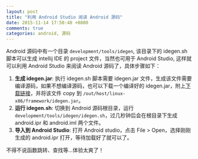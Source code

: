 ```yaml
---
layout: post
title: "利用 Android Studio 阅读 Android 源码"
date: 2015-11-14 17:50:48 +0800
comments: true
categories: android, 源码
---
```

Android 源码中有一个目录 `development/tools/idegen`, 该目录下的 idegen.sh 脚本可以生成 intellij IDE 的 project 文件，当然也可用于 Android Studio, 这样就可以利用 Android Studio 来阅读 Android 源码了，具体步骤如下：

1. **生成 idegen.jar**: 执行 idegen.sh 脚本需要 idegen.jar 文件，生成该文件需要编译源码，如果不想编译源码，也可以下载一个编译好的 idegen.jar，附上[下载链接](/assets/idegen.jar)，并将该文件 copy 到 `/out/host/linux-x86/framework/idegen.jar`。
2. **运行 idegen.sh**: 切换到 Android 源码根目录，运行`development/tools/idegen/idegen.sh`，过几秒钟后会在根目录下生成 android.ipr 和 android.iml 两个文件。
3. **导入到 Android Studio**: 打开 Android studio，点击 File > Open，选择刚刚生成的 android.ipr 打开，等待加载好了就可以了。

不得不说函数跳转、查找等...体验太爽了！